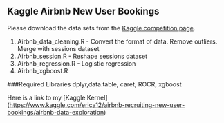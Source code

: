 ## Kaggle Airbnb New User Bookings

Please download the data sets from the [Kaggle competition page](https://www.kaggle.com/c/airbnb-recruiting-new-user-bookings).

1. Airbnb_data_cleaning.R - Convert the format of data. Remove outliers. Merge with sessions dataset
2. Airbnb_session.R - Reshape sessions dataset
3. Airbnb_regression.R - Logistic regression
4. Airbnb_xgboost.R

###Required Libraries
dplyr,data.table, caret, ROCR, xgboost

Here is a link to my [Kaggle Kernel] (https://www.kaggle.com/erica12/airbnb-recruiting-new-user-bookings/airbnb-data-exploration)

